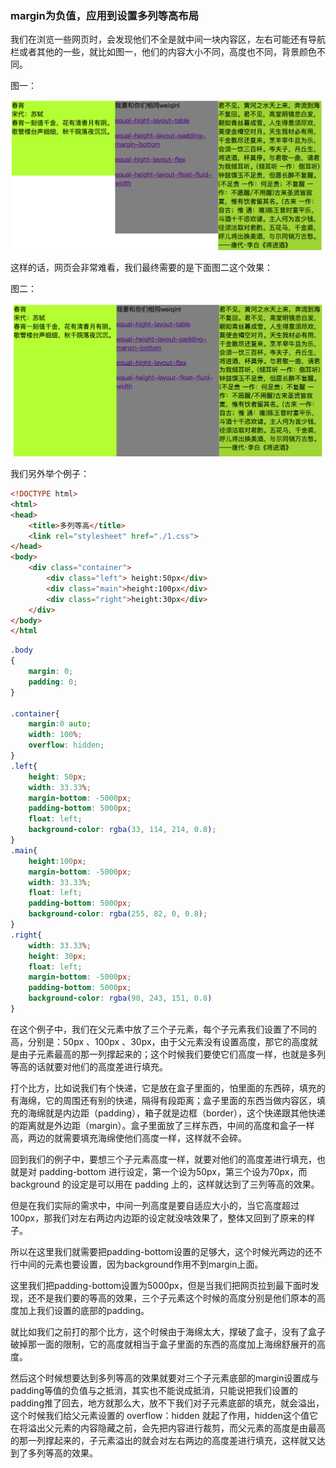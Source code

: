 ### margin为负值，应用到设置多列等高布局

我们在浏览一些网页时，会发现他们不全是就中间一块内容区，左右可能还有导航栏或者其他的一些，就比如图一，他们的内容大小不同，高度也不同，背景颜色不同。

图一：

![Alt text](./001.png)

这样的话，网页会非常难看，我们最终需要的是下面图二这个效果：

图二：

![Alt text](./002.png)

我们另外举个例子：

```html
<!DOCTYPE html>
<html>
<head>
    <title>多列等高</title>
    <link rel="stylesheet" href="./1.css">
</head>
<body>
    <div class="container">
        <div class="left"> height:50px</div>
        <div class="main">height:100px</div>
        <div class="right">height:30px</div>
    </div>
</body>
</html
```
```css
.body
{
    margin: 0;
    padding: 0;
}

.container{
    margin:0 auto;
    width: 100%;
    overflow: hidden;
}
.left{
    height: 50px;
    width: 33.33%;
    margin-bottom: -5000px;
    padding-bottom: 5000px;
    float: left;
    background-color: rgba(33, 114, 214, 0.8);
}
.main{
    height:100px;
    margin-bottom: -5000px;
    width: 33.33%;
    float: left;
    padding-bottom: 5000px;
    background-color: rgba(255, 82, 0, 0.8);
}
.right{
    width: 33.33%;
    height: 30px;
    float: left;
    margin-bottom: -5000px;
    padding-bottom: 5000px;
    background-color: rgba(90, 243, 151, 0.8)
}
```
在这个例子中，我们在父元素中放了三个子元素，每个子元素我们设置了不同的高，分别是：50px 、100px 、30px，由于父元素没有设置高度，那它的高度就是由子元素最高的那一列撑起来的；这个时候我们要使它们高度一样，也就是多列等高的话就要对他们的高度差进行填充。

打个比方，比如说我们有个快递，它是放在盒子里面的，怕里面的东西碎，填充的有海绵，它的周围还有别的快递，隔得有段距离；盒子里面的东西当做内容区，填充的海绵就是内边距（padding），箱子就是边框（border），这个快递跟其他快递的距离就是外边距（margin）。盒子里面放了三样东西，中间的高度和盒子一样高，两边的就需要填充海绵使他们高度一样，这样就不会碎。

回到我们的例子中，要想三个子元素高度一样，就要对他们的高度差进行填充，也就是对 padding-bottom 进行设定，第一个设为50px，第三个设为70px，而 background 的设定是可以用在 padding 上的，这样就达到了三列等高的效果。

但是在我们实际的需求中，中间一列高度是要自适应大小的，当它高度超过100px，那我们对左右两边内边距的设定就没啥效果了，整体又回到了原来的样子。

所以在这里我们就需要把padding-bottom设置的足够大，这个时候光两边的还不行中间的元素也要设置，因为background作用不到margin上面。

这里我们把padding-bottom设置为5000px，但是当我们把网页拉到最下面时发现，还不是我们要的等高的效果，三个子元素这个时候的高度分别是他们原本的高度加上我们设置的底部的padding。

就比如我们之前打的那个比方，这个时候由于海绵太大，撑破了盒子，没有了盒子破掉那一面的限制，它的高度就相当于盒子里面的东西的高度加上海绵舒展开的高度。

然后这个时候想要达到多列等高的效果就要对三个子元素底部的margin设置成与padding等值的负值与之抵消，其实也不能说成抵消，只能说把我们设置的padding推了回去，地方就那么大，放不下我们对子元素底部的填充，就会溢出，这个时候我们给父元素设置的 overflow：hidden 就起了作用，hidden这个值它在将溢出父元素的内容隐藏之前，会先把内容进行裁剪，而父元素的高度是由最高的那一列撑起来的，子元素溢出的就会对左右两边的高度差进行填充，这样就又达到了多列等高的效果。














